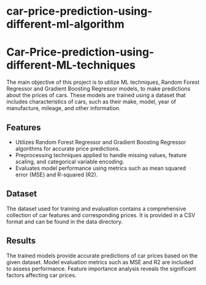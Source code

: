 # car-price-prediction-using-different-ml-algorithm
# Car-Price-prediction-using-different-ML-techniques
The main objective of this project is to utilize ML techniques, Random Forest Regressor and Gradient Boosting Regressor models, to make predictions about the prices of cars. These models are trained using a dataset that includes characteristics of cars, such as their make, model, year of manufacture, mileage, and other information.

## Features

- Utilizes Random Forest Regressor and Gradient Boosting Regressor algorithms for accurate price predictions.
- Preprocessing techniques applied to handle missing values, feature scaling, and categorical variable encoding.
- Evaluates model performance using metrics such as mean squared error (MSE) and R-squared (R2).


## Dataset

The dataset used for training and evaluation contains a comprehensive collection of car features and corresponding prices. It is provided in a CSV format and can be found in the data directory.

## Results

The trained models provide accurate predictions of car prices based on the given dataset. Model evaluation metrics such as MSE and R2 are included to assess performance. Feature importance analysis reveals the significant factors affecting car prices.
